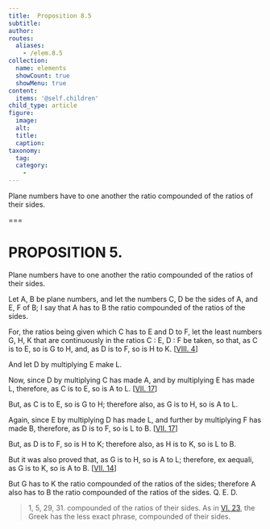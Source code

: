 ```yaml
---
title:  Proposition 8.5
subtitle: 
author:
routes:
  aliases:
    - /elem.8.5
collection:
  name: elements
  showCount: true
  showMenu: true
content:
  items: '@self.children'
child_type: article
figure:
  image:
  alt:
  title:
  caption:
taxonomy:
  tag:
  category:
    - 
---
```


<p>
       <hi rend="ital">Plane numbers have to one another the ratio compounded of the ratios of their sides.</hi>
      </p>

===

<h1>PROPOSITION 5.</h1>
<p>
       <span class="ital">Plane numbers have to one another the ratio compounded of the ratios of their sides.</span>
      </p>

<p>Let <span class="ital">A</span>, <span class="ital">B</span> be plane numbers, and let the numbers <span class="ital">C</span>, <span class="ital">D</span> be the sides of <span class="ital">A</span>, and <span class="ital">E</span>, <span class="ital">F</span> of <span class="ital">B</span>; <lb n="5"/>I say that <span class="ital">A</span> has to <span class="ital">B</span> the ratio compounded of the ratios of the sides. 
      </p>

<p>For, the ratios being given which <span class="ital">C</span> has to <span class="ital">E</span> and <span class="ital">D</span> to <span class="ital">F</span>, let the least numbers <span class="ital">G</span>, <span class="ital">H</span>, <span class="ital">K</span> that are continuously <lb n="10"/>in the ratios <span class="ital">C</span> : <span class="ital">E</span>, <span class="ital">D</span> : <span class="ital">F</span> be taken, so that, <span class="center">as <span class="ital">C</span> is to <span class="ital">E</span>, so is <span class="ital">G</span> to <span class="ital">H</span>,</span> and, as <span class="ital">D</span> is to <span class="ital">F</span>, so is <span class="ital">H</span> to <span class="ital">K</span>. [<a href="/elem.8.4">VIII. 4</a>] </p>

<p>And let <span class="ital">D</span> by multiplying <span class="ital">E</span> make <span class="ital">L</span>. <lb n="15"/></p>

<p>Now, since <span class="ital">D</span> by multiplying <span class="ital">C</span> has made <span class="ital">A</span>, and by multiplying <span class="ital">E</span> has made <span class="ital">L</span>, therefore, as <span class="ital">C</span> is to <span class="ital">E</span>, so is <span class="ital">A</span> to <span class="ital">L</span>. [<a href="/elem.7.17">VII. 17</a>] </p>

<p>But, as <span class="ital">C</span> is to <span class="ital">E</span>, so is <span class="ital">G</span> to <span class="ital">H</span>; therefore also, as <span class="ital">G</span> is to <span class="ital">H</span>, so is <span class="ital">A</span> to <span class="ital">L</span>. <lb n="20"/></p>

<p>Again, since <span class="ital">E</span> by multiplying <span class="ital">D</span> has made <span class="ital">L</span>, and further by multiplying <span class="ital">F</span> has made <span class="ital">B</span>, therefore, as <span class="ital">D</span> is to <span class="ital">F</span>, so is <span class="ital">L</span> to <span class="ital">B</span>. [<a href="/elem.7.17">VII. 17</a>] </p>

<p>But, as <span class="ital">D</span> is to <span class="ital">F</span>, so is <span class="ital">H</span> to <span class="ital">K</span>; therefore also, as <span class="ital">H</span> is to <span class="ital">K</span>, so is <span class="ital">L</span> to <span class="ital">B</span>. <lb n="25"/></p>

<p>But it was also proved that, <span class="center">as <span class="ital">G</span> is to <span class="ital">H</span>, so is <span class="ital">A</span> to <span class="ital">L</span>;</span> therefore, <foreign lang="la">ex aequali</foreign>, <span class="center">as <span class="ital">G</span> is to <span class="ital">K</span>, so is <span class="ital">A</span> to <span class="ital">B</span>. [<a href="/elem.7.14">VII. 14</a>]</span>
      </p>

<p>But <span class="ital">G</span> has to <span class="ital">K</span> the ratio compounded of the ratios of the <lb n="30"/>sides; therefore <span class="ital">A</span> also has to <span class="ital">B</span> the ratio compounded of the ratios of the sides. Q. E. D.
<blockquote n="1, 5, 29, 31" class="crit" place="unspecified" anchored="yes">1, 5, 29, 31. <lemma from="ROOT" to="DITTO">compounded of the ratios of their sides.</lemma> As in <a href="/elem.6.23">VI. 23</a>, the Greek has the less exact phrase, <quote>compounded of their sides.</quote>
</blockquote></p>
